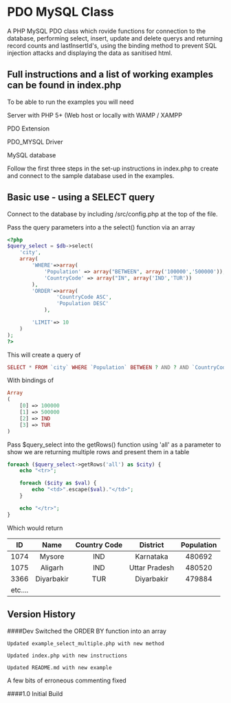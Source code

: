 PDO MySQL Class
===================

A PHP MySQL PDO class which rovide functions for connection to the database, performing select, insert, update and delete querys and returning 
record counts and lastInsertId's, using the binding method to prevent SQL injection attacks and displaying the data as sanitised html.

## Full instructions and a list of working examples can be found in index.php 
To be able to run the examples you will need 

  Server with PHP 5+ (Web host or locally with WAMP / XAMPP
  
  PDO Extension
  
  PDO_MYSQL Driver
  
  MySQL database
  
  
Follow the first three steps in the set-up instructions in index.php to create and connect to the sample database used in the examples.

Basic use - using a SELECT query
--------------------------------
Connect to the database by including /src/config.php at the top of the file.

Pass the query parameters into a the select() function via an array 
```php
<?php
$query_select = $db->select(
    'city',
    array(
        'WHERE'=>array(
            'Population' => array("BETWEEN", array('100000','500000')), 
            'CountryCode' => array("IN", array('IND','TUR'))
        ),
        'ORDER'=>array(
                'CountryCode ASC', 
                'Population DESC'
            ),

        'LIMIT'=> 10
    )
);
?>
```
This will create a query of
```php
SELECT * FROM `city` WHERE `Population` BETWEEN ? AND ? AND `CountryCode` IN (?, ?) ORDER BY CountryCode ASC, Population DESC DESC LIMIT 10
```
With bindings of 
```php
Array
(
    [0] => 100000
    [1] => 500000
    [2] => IND
    [3] => TUR
)
```
Pass $query_select into the getRows() function using 'all' as a parameter to show we are returning multiple rows and present them in a table
```php
foreach ($query_select->getRows('all') as $city) {
    echo "<tr>";

    foreach ($city as $val) {
        echo "<td>".escape($val)."</td>";
    }

    echo "</tr>";
}
```

Which would return

|ID | Name  |  Country Code  |  District |   Population
|:-----------:|:------------:|:------------:|:------------:|:------------:|
|1074  |  Mysore | IND| Karnataka  | 480692
|1075  |  Aligarh |IND |Uttar Pradesh |  480520
|3366  |  Diyarbakir | TUR |Diyarbakir | 479884
| etc....


Version History
------------
####Dev
Switched the ORDER BY function into an array
    
    Updated example_select_multiple.php with new method
    
    Updated index.php with new instructions
    
    Updated README.md with new example

A few bits of erroneous commenting fixed

####1.0
Initial Build
